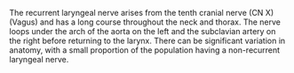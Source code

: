 The recurrent laryngeal nerve arises from the tenth cranial nerve (CN X) (Vagus) and has a long course throughout the neck and thorax. The nerve loops under the arch of the aorta on the left and the subclavian artery on the right before returning to the larynx. There can be significant variation in anatomy, with a small proportion of the population having a non-recurrent laryngeal nerve.